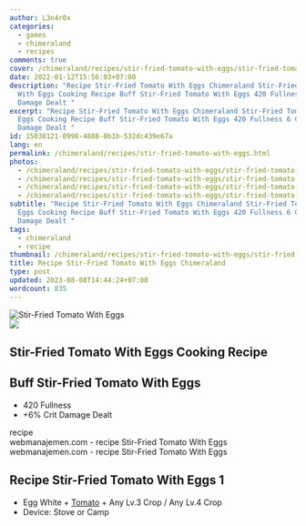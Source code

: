 ```yaml
---
author: L3n4r0x
categories:
  - games
  - chimeraland
  - recipes
comments: true
cover: /chimeraland/recipes/stir-fried-tomato-with-eggs/stir-fried-tomato-with-eggs.webp
date: 2022-01-12T15:56:03+07:00
description: "Recipe Stir-Fried Tomato With Eggs Chimeraland Stir-Fried Tomato
  With Eggs Cooking Recipe Buff Stir-Fried Tomato With Eggs 420 Fullness 6 Crit
  Damage Dealt "
excerpt: "Recipe Stir-Fried Tomato With Eggs Chimeraland Stir-Fried Tomato With
  Eggs Cooking Recipe Buff Stir-Fried Tomato With Eggs 420 Fullness 6 Crit
  Damage Dealt "
id: 15038121-0998-4888-8b1b-532dc439e67a
lang: en
permalink: /chimeraland/recipes/stir-fried-tomato-with-eggs.html
photos:
  - /chimeraland/recipes/stir-fried-tomato-with-eggs/stir-fried-tomato-with-eggs.webp
  - /chimeraland/recipes/stir-fried-tomato-with-eggs/stir-fried-tomato-with-eggs-name.webp
  - /chimeraland/recipes/stir-fried-tomato-with-eggs/stir-fried-tomato-with-eggs-icon.webp
  - /chimeraland/recipes/stir-fried-tomato-with-eggs/stir-fried-tomato-with-eggs-material.webp
subtitle: "Recipe Stir-Fried Tomato With Eggs Chimeraland Stir-Fried Tomato With
  Eggs Cooking Recipe Buff Stir-Fried Tomato With Eggs 420 Fullness 6 Crit
  Damage Dealt "
tags:
  - chimeraland
  - recipe
thumbnail: /chimeraland/recipes/stir-fried-tomato-with-eggs/stir-fried-tomato-with-eggs.webp
title: Recipe Stir-Fried Tomato With Eggs Chimeraland
type: post
updated: 2023-08-08T14:44:24+07:00
wordcount: 835
---
```


<link
  rel="stylesheet"
  href="https://rawcdn.githack.com/dimaslanjaka/Web-Manajemen/870a349/css/bootstrap-5-3-0-alpha3-wrapper.css"
/>
<section id="bootstrap-wrapper">
  <div data-bs-theme="dark">
    <div class="card mb-2">
      <div class="card-body">
        <div class="row g-0">
          <div class="col-sm-4 position-relative mb-2">
            <img
              src="https://www.webmanajemen.com/chimeraland/recipes/stir-fried-tomato-with-eggs/stir-fried-tomato-with-eggs-material.webp"
              class="card-img fit-cover w-100 h-100"
              alt="Stir-Fried Tomato With Eggs"
              data-fancybox="true"
            />
          </div>
          <div class="col-sm-8 mb-2">
            <div class="card-body">
              <div class="d-flex flex-row align-items-center mb-3">
                <img
                  class="d-inline-block me-2"
                  src="https://www.webmanajemen.com/chimeraland/recipes/stir-fried-tomato-with-eggs/stir-fried-tomato-with-eggs-icon.webp"
                  width="auto"
                  height="auto"
                  style="vertical-align: middle"
                />
                <h2 class="fs-5">Stir-Fried Tomato With Eggs Cooking Recipe</h2>
              </div>
              <h2 class="card-title fs-5">Buff Stir-Fried Tomato With Eggs</h2>
              <div class="card-text">
                <ul>
                  <li>420 Fullness</li>
                  <li>+6% Crit Damage Dealt</li>
                </ul>
              </div>
              <span class="badge rounded-pill">recipe</span>
            </div>
            <div class="card-footer text-end text-muted mt-auto">
              webmanajemen.com - recipe Stir-Fried Tomato With Eggs
            </div>
          </div>
        </div>
      </div>
      <div class="card-footer text-end text-muted">
        webmanajemen.com - recipe Stir-Fried Tomato With Eggs
      </div>
    </div>
    <div class="row mb-2">
      <div class="col-12 col-lg-6 recipe-item mb-2">
        <div class="card">
          <div class="card-body">
            <h2 class="card-title fs-5">
              Recipe Stir-Fried Tomato With Eggs 1
            </h2>
            <div class="card-text">
              <ul>
                <li>
                  Egg White<span> + </span
                  ><a
                    class="text-decoration-none text-primary"
                    href="/chimeraland/materials/tomato.html"
                    >Tomato</a
                  ><span> + </span>Any Lv.3 Crop<span> / </span>Any Lv.4 Crop
                </li>
                <li>Device: Stove or Camp</li>
              </ul>
            </div>
          </div>
        </div>
      </div>
    </div>
  </div>
</section>